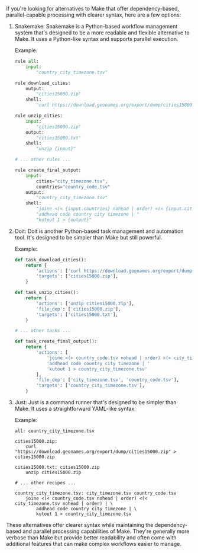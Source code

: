If you're looking for alternatives to Make that offer dependency-based, parallel-capable processing with clearer syntax, here are a few options:

1. Snakemake:
   Snakemake is a Python-based workflow management system that's designed to be a more readable and flexible alternative to Make. It uses a Python-like syntax and supports parallel execution.

   Example:
   ```python
   rule all:
       input:
           "country_city_timezone.tsv"

   rule download_cities:
       output:
           "cities15000.zip"
       shell:
           "curl https://download.geonames.org/export/dump/cities15000.zip > {output}"

   rule unzip_cities:
       input:
           "cities15000.zip"
       output:
           "cities15000.txt"
       shell:
           "unzip {input}"

   # ... other rules ...

   rule create_final_output:
       input:
           cities="city_timezone.tsv",
           countries="country_code.tsv"
       output:
           "country_city_timezone.tsv"
       shell:
           "joine <(< {input.countries} nohead | order) <(< {input.cities} nohead | order) | "
           "addhead code country city timezone | "
           "kutout 1 > {output}"
   ```

2. Doit:
   Doit is another Python-based task management and automation tool. It's designed to be simpler than Make but still powerful.

   Example:
   ```python
   def task_download_cities():
       return {
           'actions': ['curl https://download.geonames.org/export/dump/cities15000.zip > cities15000.zip'],
           'targets': ['cities15000.zip'],
       }

   def task_unzip_cities():
       return {
           'actions': ['unzip cities15000.zip'],
           'file_dep': ['cities15000.zip'],
           'targets': ['cities15000.txt'],
       }

   # ... other tasks ...

   def task_create_final_output():
       return {
           'actions': [
               'joine <(< country_code.tsv nohead | order) <(< city_timezone.tsv nohead | order) | '
               'addhead code country city timezone | '
               'kutout 1 > country_city_timezone.tsv'
           ],
           'file_dep': ['city_timezone.tsv', 'country_code.tsv'],
           'targets': ['country_city_timezone.tsv'],
       }
   ```

3. Just:
   Just is a command runner that's designed to be simpler than Make. It uses a straightforward YAML-like syntax.

   Example:
   ```justfile
   all: country_city_timezone.tsv

   cities15000.zip:
       curl "https://download.geonames.org/export/dump/cities15000.zip" > cities15000.zip

   cities15000.txt: cities15000.zip
       unzip cities15000.zip

   # ... other recipes ...

   country_city_timezone.tsv: city_timezone.tsv country_code.tsv
       joine <(< country_code.tsv nohead | order) <(< city_timezone.tsv nohead | order) | \
           addhead code country city timezone | \
           kutout 1 > country_city_timezone.tsv
   ```

These alternatives offer clearer syntax while maintaining the dependency-based and parallel processing capabilities of Make. They're generally more verbose than Make but provide better readability and often come with additional features that can make complex workflows easier to manage.

